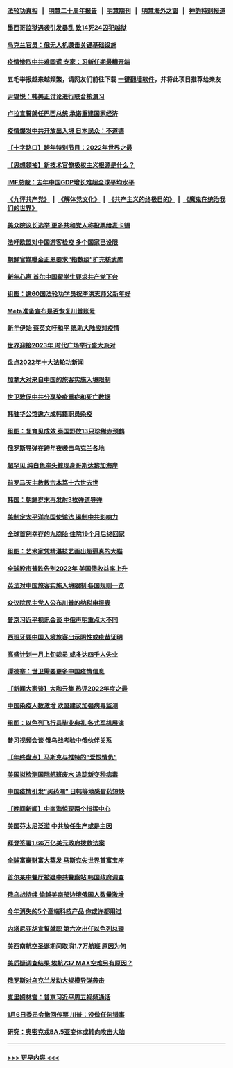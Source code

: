 #### [法轮功真相](https://github.com/gfw-breaker/truth/blob/master/README.md?t=0) &nbsp;&nbsp;|&nbsp;&nbsp; [明慧二十周年报告](https://github.com/gfw-breaker/mh-reports/blob/master/README.md?t=0) &nbsp;&nbsp;|&nbsp;&nbsp;[明慧期刊](https://github.com/gfw-breaker/mh-qikan) &nbsp;&nbsp;|&nbsp;&nbsp; [明慧海外之窗](https://github.com/gfw-breaker/mh-news/blob/master/README.md?t=0) &nbsp;&nbsp;|&nbsp;&nbsp; [神韵特别报道](https://github.com/gfw-breaker/mh-news/blob/master/shenyun.md?t=0)
#### [墨西哥监狱遇袭引发暴乱 致14死24囚犯越狱](../pages/nsc418/n13897815.md?t=01021843) 
#### [乌克兰官员：俄无人机袭击关键基础设施](../pages/nsc418/n13897758.md?t=01021843) 
#### [疫情惨烈中共难圆谎 专家：习新任期最糟开端](../pages/nsc418/n13897471.md?t=01021843) 
#### 五毛举报越来越频繁，请网友们前往下载 [一键翻墙软件](https://github.com/gfw-breaker/ssr-accounts)，并将此项目推荐给亲友
#### [尹锡悦：韩美正讨论进行联合核演习](../pages/nsc418/n13897509.md?t=01021843) 
#### [卢拉宣誓就任巴西总统 承诺重建国家经济](../pages/nsc418/n13897442.md?t=01021843) 
#### [疫情爆发中共开放出入境 日本民众：不道德](../pages/nsc418/n13897396.md?t=01021843) 
#### [【十字路口】跨年特别节目：2022年世界之最](../pages/nsc418/n13897103.md?t=01021843) 
#### [【思想领袖】新技术官僚极权主义根源是什么？](../pages/nsc418/n13874820.md?t=01021843) 
#### [IMF总裁：去年中国GDP增长难超全球平均水平](../pages/nsc418/n13897345.md?t=01021843) 
#### [《九评共产党》](https://github.com/begood0513/9ping.md/blob/master/README.md) &nbsp;|&nbsp; [《解体党文化》](../../../../jtdwh.md/blob/master/README.md)  &nbsp;|&nbsp; [《共产主义的终极目的》](../../../../gczydzjmd.md/blob/master/README.md) &nbsp;|&nbsp; [《魔鬼在统治我们的世界》](../../../../mgztzwmdsj.md/blob/master/README.md) 
#### [美众院议长选举 更多共和党人称投票给麦卡锡](../pages/nsc418/n13897271.md?t=01021843) 
#### [法吁欧盟对中国游客检疫 多个国家已设限](../pages/nsc418/n13897260.md?t=01021843) 
#### [朝鲜官媒曝金正恩要求“指数级”扩充核武库](../pages/nsc418/n13897248.md?t=01021843) 
#### [新年心声 首尔中国留学生要求共产党下台](../pages/nsc418/n13897286.md?t=01021843) 
#### [组图：逾60国法轮功学员祝李洪志师父新年好](../pages/nsc418/n13890484.md?t=01021843) 
#### [Meta准备宣布是否恢复川普账号](../pages/nsc418/n13897220.md?t=01021843) 
#### [新年伊始 蔡英文吁和平 愿助大陆应对疫情](../pages/nsc418/n13897204.md?t=01021843) 
#### [世界迎接2023年 时代广场举行盛大派对](../pages/nsc418/n13897102.md?t=01021843) 
#### [盘点2022年十大法轮功新闻](../pages/nsc418/n13884120.md?t=01021843) 
#### [加拿大对来自中国的旅客实施入境限制](../pages/nsc418/n13896654.md?t=01021843) 
#### [世卫敦促中共分享染疫重症和死亡数据](../pages/nsc418/n13896494.md?t=01021843) 
#### [韩驻华公馆逾六成韩籍职员染疫](../pages/nsc418/n13896511.md?t=01021843) 
#### [组图：复育见成效 泰国野放13只珍稀赤颈鹤](../pages/nsc418/n13895039.md?t=01021843) 
#### [俄罗斯导弹在跨年夜袭击乌克兰各地](../pages/nsc418/n13896501.md?t=01021843) 
#### [超罕见 纯白色座头鲸现身哥斯达黎加海岸](../pages/nsc418/n13896198.md?t=01021843) 
#### [前罗马天主教教宗本笃十六世去世](../pages/nsc418/n13896447.md?t=01021843) 
#### [韩国：朝鲜岁末再发射3枚弹道导弹](../pages/nsc418/n13896300.md?t=01021843) 
#### [美制定太平洋岛国使馆法 遏制中共影响力](../pages/nsc418/n13895823.md?t=01021843) 
#### [全球首例幸存的九胞胎 住院19个月后终回家](../pages/nsc418/n13895015.md?t=01021843) 
#### [组图：艺术家凭精湛技艺画出超逼真的大猫](../pages/nsc418/n13893205.md?t=01021843) 
#### [全球股市普跌告别2022年 美国债收益率上升](../pages/nsc418/n13895789.md?t=01021843) 
#### [英法对中国旅客实施入境限制 各国规则一览](../pages/nsc418/n13895639.md?t=01021843) 
#### [众议院民主党人公布川普的纳税申报表](../pages/nsc418/n13895593.md?t=01021843) 
#### [普京习近平视讯会谈 中俄声明重点大不同](../pages/nsc418/n13895586.md?t=01021843) 
#### [西班牙要中国入境旅客出示阴性或疫苗证明](../pages/nsc418/n13894694.md?t=01021843) 
#### [高盛计划一月上旬裁员 或多达四千人失业](../pages/nsc418/n13895512.md?t=01021843) 
#### [谭德塞：世卫需要更多中国疫情信息](../pages/nsc418/n13895551.md?t=01021843) 
#### [【新闻大家谈】大咖云集 热评2022年度之最](../pages/nsc418/n13895469.md?t=01021843) 
#### [中国染疫人数激增 欧盟建议加强病毒监测](../pages/nsc418/n13895491.md?t=01021843) 
#### [组图：以色列飞行员毕业典礼 各式军机展演](../pages/nsc418/n13895311.md?t=01021843) 
#### [普习视频会谈 俄乌战考验中俄伙伴关系](../pages/nsc418/n13895357.md?t=01021843) 
#### [【年终盘点】马斯克与推特的“爱恨情仇”](../pages/nsc418/n13893800.md?t=01021843) 
#### [美国拟检测国际航班废水 追踪新变种病毒](../pages/nsc418/n13895092.md?t=01021843) 
#### [中国疫情引发“买药潮” 日韩等地感冒药短缺](../pages/nsc418/n13895268.md?t=01021843) 
#### [【晚间新闻】中南海惊现两个指挥中心](../pages/nsc418/n13895248.md?t=01021843) 
#### [美国芬太尼泛滥 中共放任生产或是主因](../pages/nsc418/n13894587.md?t=01021843) 
#### [拜登签署1.66万亿美元政府拨款法案](../pages/nsc418/n13894915.md?t=01021843) 
#### [全球富豪财富大蒸发 马斯克失世界首富宝座](../pages/nsc418/n13894375.md?t=01021843) 
#### [首尔某中餐厅被疑中共警察站 韩国政府调查](../pages/nsc418/n13894473.md?t=01021843) 
#### [俄乌战持续 偷越美南部边境俄国人数量激增](../pages/nsc418/n13894707.md?t=01021843) 
#### [今年消失的5个高端科技产品 你或许都用过](../pages/nsc418/n13894616.md?t=01021843) 
#### [内塔尼亚胡宣誓就职 第六次出任以色列总理](../pages/nsc418/n13894597.md?t=01021843) 
#### [美西南航空圣诞期间取消1.7万航班 原因为何](../pages/nsc418/n13894526.md?t=01021843) 
#### [美质疑调查结果 埃航737 MAX空难另有原因？](../pages/nsc418/n13894534.md?t=01021843) 
#### [俄罗斯对乌克兰发动大规模导弹袭击](../pages/nsc418/n13894449.md?t=01021843) 
#### [克里姆林宫：普京习近平周五视频通话](../pages/nsc418/n13894511.md?t=01021843) 
#### [1月6日委员会撤回传票 川普：没做任何错事](../pages/nsc418/n13894499.md?t=01021843) 
#### [研究：奥密克戎BA.5亚变体或转向攻击大脑](../pages/nsc418/n13894502.md?t=01021843) 

----
#### [ >>> 更早内容 <<< ](../indexes/nsc418-earlier.md)
